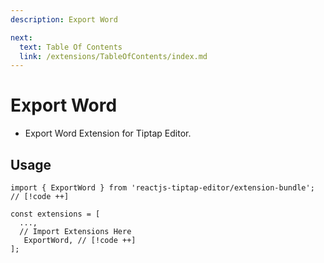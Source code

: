```yaml
---
description: Export Word

next:
  text: Table Of Contents
  link: /extensions/TableOfContents/index.md
---
```


# Export Word

- Export Word Extension for Tiptap Editor.

## Usage

```tsx
import { ExportWord } from 'reactjs-tiptap-editor/extension-bundle'; // [!code ++]

const extensions = [
  ...,
  // Import Extensions Here
   ExportWord, // [!code ++]
];
```
